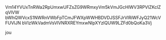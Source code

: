 Vm14YVUxTnRWa2RpUmxwUFZsZG9WRmxyVm5kVmJGcHlWV3RPVlZKclZqVlVW
bWhQWVcxS1NWRnVWbFpTCmJFWXpWWHBDVDJSSFJrVlRiWFJyQ21WcVFUVlJN
bVIzWkVadmVsVlVNRXREYmxwNlpXYzlQUW9LZFd0bQoKa3Vj

jou